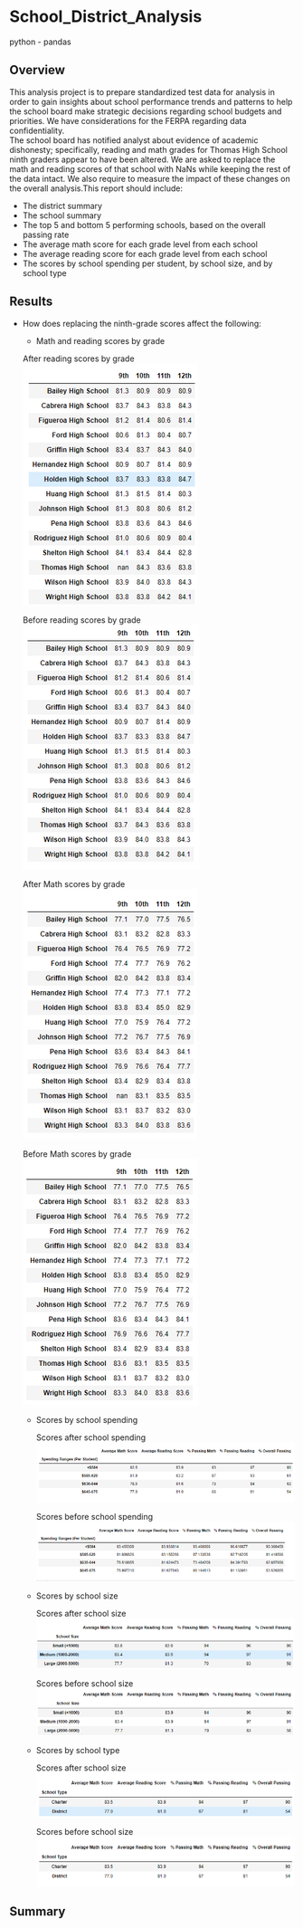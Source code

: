 # School_District_Analysis
python - pandas
## Overview
This analysis project is to prepare standardized test data for analysis in order to gain insights about school performance trends and patterns to help the school board make strategic decisions regarding school budgets and priorities. We have considerations for the FERPA regarding data confidentiality.  
The school board has notified analyst about evidence of academic dishonesty; specifically, reading and math grades for Thomas High School ninth graders appear to have been altered. We are asked to replace the math and reading scores of that school with NaNs while keeping the rest of the data intact.  We also require to measure the impact of these changes on the overall analysis.This report should include:

- The district summary
- The school summary
- The top 5 and bottom 5 performing schools, based on the overall passing rate
- The average math score for each grade level from each school
- The average reading score for each grade level from each school
- The scores by school spending per student, by school size, and by school type

## Results

- How does replacing the ninth-grade scores affect the following:
  - Math and reading scores by grade
  
  After reading scores by grade
  ![After reading scores by grade.png](https://github.com/tjavaheripour/School_District_Analysis/blob/main/Resources/After%20reading%20scores%20by%20grade.PNG)

  Before reading scores by grade
  ![Before reading scores by grade.png](https://github.com/tjavaheripour/School_District_Analysis/blob/main/Resources/Before%20reading%20scores%20by%20grade.PNG)

  After Math scores by grade
  ![After Math scores by grade.png](https://github.com/tjavaheripour/School_District_Analysis/blob/main/Resources/After%20Math%20scores%20by%20grade.PNG)

  Before Math scores by grade
  ![Before Math scores by grade.png](https://github.com/tjavaheripour/School_District_Analysis/blob/main/Resources/Before%20Math%20scores%20by%20grade.PNG)

  
  - Scores by school spending
  
    Scores after school spending
  ![After school spending.png](https://github.com/tjavaheripour/School_District_Analysis/blob/main/Resources/After%20school%20spending.PNG)

    Scores before school spending
  ![Before school spending.png](https://github.com/tjavaheripour/School_District_Analysis/blob/main/Resources/Before%20school%20spending.PNG)


  - Scores by school size

    Scores after school size
  ![After school size.png](https://github.com/tjavaheripour/School_District_Analysis/blob/main/Resources/After%20school%20size.PNG)

    Scores before school size
  ![Before school size.png](https://github.com/tjavaheripour/School_District_Analysis/blob/main/Resources/Before%20school%20size.PNG)


  - Scores by school type

    Scores after school size
  ![Before school type.png](https://github.com/tjavaheripour/School_District_Analysis/blob/main/Resources/After%20school%20type.PNG)

    Scores before school size
  ![After school type.png](https://github.com/tjavaheripour/School_District_Analysis/blob/main/Resources/Before%20school%20type.PNG)

## Summary
